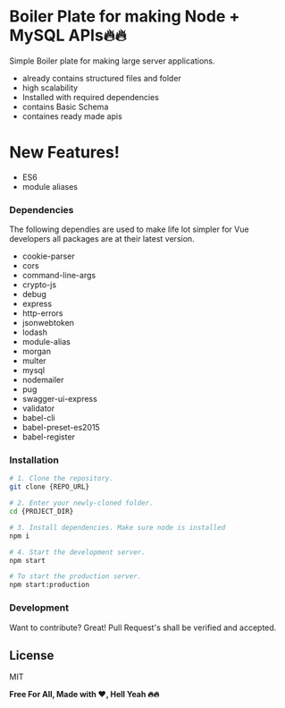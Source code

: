 # Boiler Plate for making Node + MySQL APIs🔥🔥

Simple Boiler plate for making large server applications.

- already contains structured files and folder
- high scalability
- Installed with required dependencies
- contains Basic Schema
- containes ready made apis

# New Features!

- ES6
- module aliases

### Dependencies

The following dependies are used to make life lot simpler for Vue developers all packages are at their latest version.

- cookie-parser
- cors
- command-line-args
- crypto-js
- debug
- express
- http-errors
- jsonwebtoken
- lodash
- module-alias
- morgan
- multer
- mysql
- nodemailer
- pug
- swagger-ui-express
- validator
- babel-cli
- babel-preset-es2015
- babel-register

### Installation

```bash
# 1. Clone the repository.
git clone {REPO_URL}

# 2. Enter your newly-cloned folder.
cd {PROJECT_DIR}

# 3. Install dependencies. Make sure node is installed
npm i 

# 4. Start the development server.
npm start

# To start the production server.
npm start:production
```

### Development

Want to contribute? Great! Pull Request's shall be verified and accepted.

## License

MIT

**Free For All, Made with ❤️, Hell Yeah 🔥🔥**